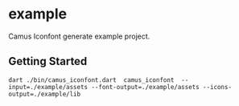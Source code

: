 # example

Camus Iconfont generate example project.

## Getting Started

```shell
dart ./bin/camus_iconfont.dart  camus_iconfont  --input=./example/assets --font-output=./example/assets --icons-output=./example/lib
```
